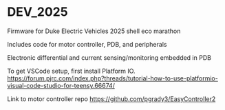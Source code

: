 # DEV_2025
Firmware for Duke Electric Vehicles 2025 shell eco marathon

Includes code for motor controller, PDB, and peripherals

Electronic differential and current sensing/monitoring embedded in PDB

To get VSCode setup, first install Platform IO.
https://forum.pjrc.com/index.php?threads/tutorial-how-to-use-platformio-visual-code-studio-for-teensy.66674/ 

Link to motor controller repo
https://github.com/pgrady3/EasyController2
